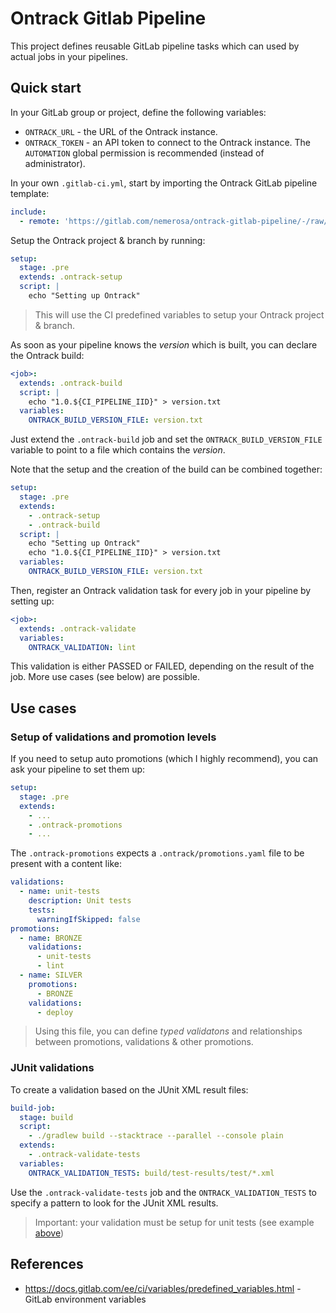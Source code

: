 # Ontrack Gitlab Pipeline

This project defines reusable GitLab pipeline tasks which can used by actual jobs in your pipelines.

## Quick start

In your GitLab group or project, define the following variables:

* `ONTRACK_URL` - the URL of the Ontrack instance.
* `ONTRACK_TOKEN` - an API token to connect to the Ontrack instance. The `AUTOMATION` global permission is recommended (instead of administrator).

In your own `.gitlab-ci.yml`, start by importing the Ontrack GitLab pipeline template:

```yaml
include:
  - remote: 'https://gitlab.com/nemerosa/ontrack-gitlab-pipeline/-/raw/main/templates/.ontrack-gitlab-template.yml'
```

Setup the Ontrack project & branch by running:

```yaml
setup:
  stage: .pre
  extends: .ontrack-setup
  script: |
    echo "Setting up Ontrack"
```

> This will use the CI predefined variables to setup your Ontrack project & branch.

As soon as your pipeline knows the _version_ which is built, you can declare the Ontrack build:

```yaml
<job>:
  extends: .ontrack-build
  script: |
    echo "1.0.${CI_PIPELINE_IID}" > version.txt
  variables:
    ONTRACK_BUILD_VERSION_FILE: version.txt
```

Just extend the `.ontrack-build` job and set the `ONTRACK_BUILD_VERSION_FILE` variable to point to a file which contains the _version_.

Note that the setup and the creation of the build can be combined together:

```yaml
setup:
  stage: .pre
  extends:
    - .ontrack-setup
    - .ontrack-build
  script: |
    echo "Setting up Ontrack"
    echo "1.0.${CI_PIPELINE_IID}" > version.txt
  variables:
    ONTRACK_BUILD_VERSION_FILE: version.txt
```

Then, register an Ontrack validation task for every job in your pipeline by setting up:

```yaml
<job>:
  extends: .ontrack-validate
  variables:
    ONTRACK_VALIDATION: lint
```

This validation is either PASSED or FAILED, depending on the result of the job. More use cases (see below) are possible.

## Use cases

### Setup of validations and promotion levels

If you need to setup auto promotions (which I highly recommend), you can ask your pipeline to set them up:

```yaml
setup:
  stage: .pre
  extends:
    - ...
    - .ontrack-promotions
    - ...
```

The `.ontrack-promotions` expects a `.ontrack/promotions.yaml` file to be present with a content like:

```yaml
validations:
  - name: unit-tests
    description: Unit tests
    tests:
      warningIfSkipped: false
promotions:
  - name: BRONZE
    validations:
      - unit-tests
      - lint
  - name: SILVER
    promotions:
      - BRONZE
    validations:
      - deploy
```

> Using this file, you can define _typed validatons_ and relationships between promotions, validations & other promotions.

### JUnit validations

To create a validation based on the JUnit XML result files:

```yaml
build-job:
  stage: build
  script:
    - ./gradlew build --stacktrace --parallel --console plain
  extends:
    - .ontrack-validate-tests
  variables:
    ONTRACK_VALIDATION_TESTS: build/test-results/test/*.xml
```

Use the `.ontrack-validate-tests` job and the `ONTRACK_VALIDATION_TESTS` to specify a pattern to look for the JUnit XML results.

> Important: your validation must be setup for unit tests (see example [above](#setup-of-validations-and-promotion-levels))

## References

* https://docs.gitlab.com/ee/ci/variables/predefined_variables.html - GitLab environment variables
